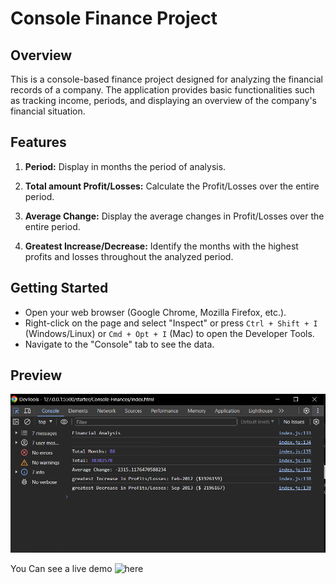 # Console Finance Project

## Overview

This is a console-based finance project designed for analyzing the financial records of a company. The application provides basic functionalities such as tracking income, periods, and displaying an overview of the company's financial situation.

## Features

1. **Period:** Display in months the period of analysis.

2. **Total amount Profit/Losses:** Calculate the Profit/Losses over the entire period.

3. **Average Change:** Display the average changes in Profit/Losses over the entire period.

4. **Greatest Increase/Decrease:** Identify the months with the highest profits and losses throughout the analyzed period.

## Getting Started

- Open your web browser (Google Chrome, Mozilla Firefox, etc.).
- Right-click on the page and select "Inspect" or press `Ctrl + Shift + I` (Windows/Linux) or `Cmd + Opt + I` (Mac) to open the Developer Tools.
- Navigate to the "Console" tab to see the data.

## Preview

![Console Finance Screenshot](./Capture.PNG)

You Can see a live demo ![here](https://danilorua.github.io/Console-Finances)